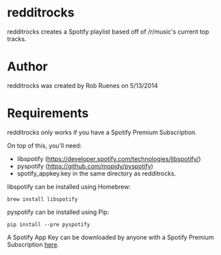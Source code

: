redditrocks
===========

redditrocks creates a Spotify playlist based off of /r/music's current top tracks.

Author
======

redditrocks was created by Rob Ruenes on 5/13/2014

Requirements
============

redditrocks only works if you have a Spotify Premium Subscription.

On top of this, you'll need:

* libspotify (https://developer.spotify.com/technologies/libspotify/)
* pyspotify (https://github.com/mopidy/pyspotify)
* spotify_appkey.key in the same directory as redditrocks.

libspotify can be installed using Homebrew:

`brew install libspotify`

pyspotify can be installed using Pip:

`pip install --pre pyspotify`

A Spotify App Key can be downloaded by anyone with a Spotify Premium Subscription [here](https://devaccount.spotify.com/my-account/keys/).
